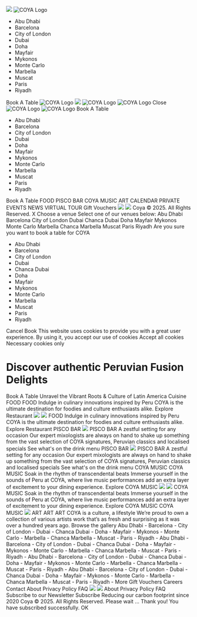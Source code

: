 ![](https://coyarestaurant.com/themes/wits-basic/images/icons/headermenu.svg)
![COYA Logo](https://coyarestaurant.com/themes/wits-basic/images/logo.png)
  * Abu Dhabi
  * Barcelona
  * City of London
  * Dubai
  * Doha
  * Mayfair
  * Mykonos
  * Monte Carlo
  * Marbella
  * Muscat
  * Paris
  * Riyadh


Book A Table
![COYA Logo](https://coyarestaurant.com/themes/wits-basic/images/logo.png)
![](https://coyarestaurant.com/themes/wits-basic/images/icons/headermenu.svg)
![COYA Logo](https://coyarestaurant.com/themes/wits-basic/images/icons/logo2.svg) ![COYA Logo](https://coyarestaurant.com/themes/wits-basic/images/icons/coyatext.svg)
Close
![COYA Logo](https://coyarestaurant.com/themes/wits-basic/images/icons/logo2.svg) ![COYA Logo](https://coyarestaurant.com/themes/wits-basic/images/icons/coyatext.svg)
Book A Table
  * Abu Dhabi
  * Barcelona
  * City of London
  * Dubai
  * Doha
  * Mayfair
  * Mykonos
  * Monte Carlo
  * Marbella
  * Muscat
  * Paris
  * Riyadh


Book A Table
FOOD
PISCO BAR
COYA MUSIC
ART
CALENDAR
PRIVATE EVENTS
NEWS
VIRTUAL TOUR
Gift Vouchers
![](https://coyarestaurant.com/themes/wits-basic/images/icons/Instagram.png)
![](https://coyarestaurant.com/themes/wits-basic/images/icons/TikTok.png)
Coya © 2025. All Rights Reserved.
X
Choose a venue
Select one of our venues below:
Abu Dhabi  Barcelona  City of London  Dubai  Chanca Dubai  Doha  Mayfair 
Mykonos  Monte Carlo  Marbella  Chanca Marbella  Muscat  Paris  Riyadh 
Are you sure you want to book a table for COYA
  * Abu Dhabi
  * Barcelona
  * City of London
  * Dubai
  * Chanca Dubai
  * Doha
  * Mayfair
  * Mykonos
  * Monte Carlo
  * Marbella
  * Muscat
  * Paris
  * Riyadh


Cancel Book
This website uses cookies to provide you with a great user experience. By using it, you accept our  use of cookies
Accept all cookies Necessary cookies only
# Discover authentic Peruvian Fusion Delights
Book A Table
Unravel the Vibrant Roots & Culture of Latin America Cuisine
FOOD
FOOD
Indulge in culinary innovations inspired by Peru
COYA is the ultimate destination for foodies and culture enthusiasts alike.
Explore Restaurant 
![](https://coyarestaurant.com/uploads/content/home/1703802344_homesection-food.jpg)
![](https://coyarestaurant.com/uploads/content/home/1703802344_homesection-food.jpg)
FOOD
Indulge in culinary innovations inspired by Peru
COYA is the ultimate destination for foodies and culture enthusiasts alike.
Explore Restaurant 
PISCO BAR
![](https://coyarestaurant.com/uploads/content/home/coya_pisco_sour.jpg)
PISCO BAR
A zestful setting for any occasion
Our expert mixologists are always on hand to shake up something from the vast selection of COYA signatures, Peruvian classics and localised specials
See what's on the drink menu 
PISCO BAR
![](https://coyarestaurant.com/uploads/content/home/coya_pisco_sour.jpg)
PISCO BAR
A zestful setting for any occasion
Our expert mixologists are always on hand to shake up something from the vast selection of COYA signatures, Peruvian classics and localised specials
See what's on the drink menu 
COYA MUSIC
COYA MUSIC
Soak in the rhythm of transcendental beats
Immerse yourself in the sounds of Peru at COYA, where live music performances add an extra layer of excitement to your dining experience.
Explore COYA MUSIC 
![](https://coyarestaurant.com/uploads/content/home/transcendental-beats.jpg)
![](https://coyarestaurant.com/uploads/content/home/transcendental-beats.jpg)
COYA MUSIC
Soak in the rhythm of transcendental beats
Immerse yourself in the sounds of Peru at COYA, where live music performances add an extra layer of excitement to your dining experience.
Explore COYA MUSIC 
COYA MUSIC
![](https://coyarestaurant.com/themes/wits-basic/images/circleframe.svg)
ART
ART
ART
COYA is a culture, a lifestyle
We’re proud to own a collection of various artists work that’s as fresh and surprising as it was over a hundred years ago.
Browse the gallery 
Abu Dhabi  -  Barcelona  -  City of London  -  Dubai  -  Chanca Dubai  -  Doha  -  Mayfair  -  Mykonos  -  Monte Carlo  -  Marbella  -  Chanca Marbella  -  Muscat  -  Paris  -  Riyadh  -  Abu Dhabi  -  Barcelona  -  City of London  -  Dubai  -  Chanca Dubai  -  Doha  -  Mayfair  -  Mykonos  -  Monte Carlo  -  Marbella  -  Chanca Marbella  -  Muscat  -  Paris  -  Riyadh  - 
Abu Dhabi  -  Barcelona  -  City of London  -  Dubai  -  Chanca Dubai  -  Doha  -  Mayfair  -  Mykonos  -  Monte Carlo  -  Marbella  -  Chanca Marbella  -  Muscat  -  Paris  -  Riyadh  -  Abu Dhabi  -  Barcelona  -  City of London  -  Dubai  -  Chanca Dubai  -  Doha  -  Mayfair  -  Mykonos  -  Monte Carlo  -  Marbella  -  Chanca Marbella  -  Muscat  -  Paris  -  Riyadh  - 
More
Gift Vouchers Careers Contact About Privacy Policy FAQ ![](https://coyarestaurant.com/themes/wits-basic/images/icons/Instagram.png) ![](https://coyarestaurant.com/themes/wits-basic/images/icons/TikTok.png)
About Privacy Policy FAQ
Subscribe to our Newsletter
Subscribe
Reducing our carbon footprint since 2020
Coya © 2025. All Rights Reserved.
Please wait ...
Thank you! You have subscribed successfully.
OK
